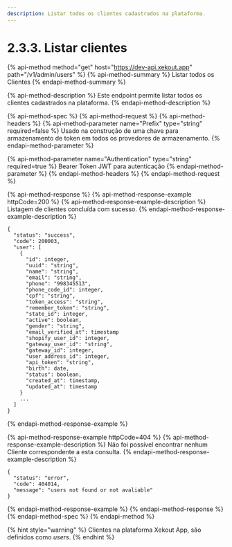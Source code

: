```yaml
---
description: Listar todos os clientes cadastrados na plataforma.
---
```


# 2.3.3. Listar clientes

{% api-method method="get" host="https://dev-api.xekout.app" path="/v1/admin/users" %}
{% api-method-summary %}
Listar todos os Clientes
{% endapi-method-summary %}

{% api-method-description %}
Este endpoint permite listar todos os clientes cadastrados na plataforma.
{% endapi-method-description %}

{% api-method-spec %}
{% api-method-request %}
{% api-method-headers %}
{% api-method-parameter name="Prefix" type="string" required=false %}
Usado na construção de uma chave para armazenamento de token em todos os provedores de armazenamento.
{% endapi-method-parameter %}

{% api-method-parameter name="Authentication" type="string" required=true %}
Bearer Token JWT para autenticação
{% endapi-method-parameter %}
{% endapi-method-headers %}
{% endapi-method-request %}

{% api-method-response %}
{% api-method-response-example httpCode=200 %}
{% api-method-response-example-description %}
Listagem de clientes concluída com sucesso.
{% endapi-method-response-example-description %}

```text
{
  "status": "success",
  "code": 200003,
  "user": [
    {
      "id": integer,
      "uuid": "string",
      "name": "string",
      "email": "string",
      "phone": "998345513",
      "phone_code_id": integer,
      "cpf": "string",
      "token_access": "string",
      "remember_token": "string",
      "state_id": integer,
      "active": boolean,
      "gender": "string",
      "email_verified_at": timestamp
      "shopify_user_id": integer,
      "gateway_user_id": "string",
      "gateway_id": integer,
      "user_address_id": integer,
      "api_token": "string",
      "birth": date,
      "status": boolean,
      "created_at": timestamp,
      "updated_at": timestamp
    }
    ...
  ]
}
```
{% endapi-method-response-example %}

{% api-method-response-example httpCode=404 %}
{% api-method-response-example-description %}
Não foi possível encontrar nenhum Cliente correspondente a esta consulta.
{% endapi-method-response-example-description %}

```text
{
  "status": "error",
  "code": 404014,
  "message": "users not found or not avaliable"
}
```
{% endapi-method-response-example %}
{% endapi-method-response %}
{% endapi-method-spec %}
{% endapi-method %}

{% hint style="warning" %}
Clientes na plataforma Xekout App, são definidos como _users_.
{% endhint %}

